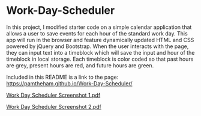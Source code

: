 # Work-Day-Scheduler
In this project, I modified starter code on a simple calendar application that allows a user to save events for each hour of the standard work day. This app will run in the browser and feature dynamically updated HTML and CSS powered by jQuery and Bootstrap. When the user interacts with the page, they can input text into a timeblock which will save the input and hour of the timeblock in local storage. Each timeblock is color coded so that past hours are grey, present hours are red, and future hours are green.

Included in this README is a link to the page: https://pamtheham.github.io/Work-Day-Scheduler/ 

[Work Day Scheduler Screenshot 1.pdf](https://github.com/PamtheHam/Work-Day-Scheduler/files/6818435/Work.Day.Scheduler.Screenshot.1.pdf)

[Work Day Scheduler Screenshot 2.pdf](https://github.com/PamtheHam/Work-Day-Scheduler/files/6818436/Work.Day.Scheduler.Screenshot.2.pdf)

